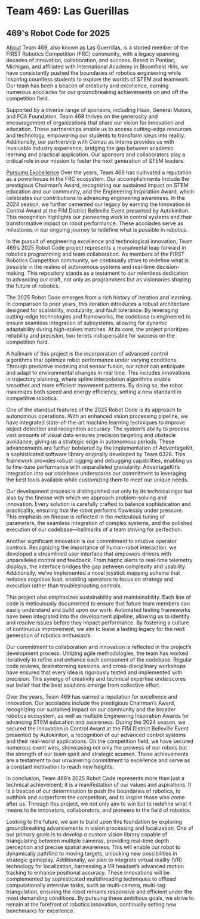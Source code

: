 # Team 469: Las Guerillas
## 469's Robot Code for 2025

<ins>About</ins>
Team 469, also known as Las Guerrillas, is a storied member of the FIRST Robotics Competition (FRC) community, with a legacy spanning decades of innovation, collaboration, and success. Based in Pontiac, Michigan, and affiliated with International Academy in Bloomfield Hills, we have consistently pushed the boundaries of robotics engineering while inspiring countless students to explore the worlds of STEM and teamwork. Our team has been a beacon of creativity and excellence, earning numerous accolades for our groundbreaking achievements on and off the competition field.

Supported by a diverse range of sponsors, including Haas, General Motors, and FCA Foundation, Team 469 thrives on the generosity and encouragement of organizations that share our vision for innovation and education. These partnerships enable us to access cutting-edge resources and technology, empowering our students to transform ideas into reality. Additionally, our partnership with Comau as interns provides us with invaluable industry experience, bridging the gap between academic learning and practical application. Our sponsors and collaborators play a critical role in our mission to foster the next generation of STEM leaders.

<ins>Pursuing Exccellence</ins>
Over the years, Team 469 has cultivated a reputation as a powerhouse in the FRC ecosystem. Our accomplishments include the prestigious Chairman’s Award, recognizing our sustained impact on STEM education and our community, and the Engineering Inspiration Award, which celebrates our contributions to advancing engineering awareness. In the 2024 season, we further cemented our legacy by earning the Innovation in Control Award at the FIM District Belleville Event presented by Autokiniton. This recognition highlights our pioneering work in control systems and their transformative impact on robot performance. These accolades serve as milestones in our ongoing journey to redefine what is possible in robotics.

In the pursuit of engineering excellence and technological innovation, Team 469’s 2025 Robot Code project represents a monumental leap forward in robotics programming and team collaboration. As members of the FIRST Robotics Competition community, we continually strive to redefine what is possible in the realms of autonomous systems and real-time decision-making. This repository stands as a testament to our relentless dedication to advancing our craft, not only as programmers but as visionaries shaping the future of robotics.

The 2025 Robot Code emerges from a rich history of iteration and learning. In comparison to prior years, this iteration introduces a robust architecture designed for scalability, modularity, and fault tolerance. By leveraging cutting-edge technologies and frameworks, the codebase is engineered to ensure seamless integration of subsystems, allowing for dynamic adaptability during high-stakes matches. At its core, the project prioritizes reliability and precision, two tenets indispensable for success on the competition field.

A hallmark of this project is the incorporation of advanced control algorithms that optimize robot performance under varying conditions. Through predictive modeling and sensor fusion, our robot can anticipate and adapt to environmental changes in real time. This includes innovations in trajectory planning, where spline interpolation algorithms enable smoother and more efficient movement patterns. By doing so, the robot maximizes both speed and energy efficiency, setting a new standard in competitive robotics.

One of the standout features of the 2025 Robot Code is its approach to autonomous operations. With an enhanced vision processing pipeline, we have integrated state-of-the-art machine learning techniques to improve object detection and recognition accuracy. The system’s ability to process vast amounts of visual data ensures precision targeting and obstacle avoidance, giving us a strategic edge in autonomous periods. These advancements are further bolstered by the implementation of AdvantageKit, a sophisticated software library originally developed by Team 6328. This framework provides robust logging and debugging capabilities, enabling us to fine-tune performance with unparalleled granularity. AdvantageKit’s integration into our codebase underscores our commitment to leveraging the best tools available while customizing them to meet our unique needs.

Our development process is distinguished not only by its technical rigor but also by the finesse with which we approach problem-solving and innovation. Every solution is carefully crafted to balance sophistication and practicality, ensuring that the robot performs flawlessly under pressure. This emphasis on finesse is reflected in the meticulous tuning of parameters, the seamless integration of complex systems, and the polished execution of our codebase—hallmarks of a team striving for perfection.

Another significant innovation is our commitment to intuitive operator controls. Recognizing the importance of human-robot interaction, we developed a streamlined user interface that empowers drivers with unparalleled control and feedback. From haptic alerts to real-time telemetry displays, the interface bridges the gap between complexity and usability. Additionally, we’ve implemented a novel joystick mapping scheme that reduces cognitive load, enabling operators to focus on strategy and execution rather than troubleshooting controls.

This project also emphasizes sustainability and maintainability. Each line of code is meticulously documented to ensure that future team members can easily understand and build upon our work. Automated testing frameworks have been integrated into the development pipeline, allowing us to identify and resolve issues before they impact performance. By fostering a culture of continuous improvement, we aim to leave a lasting legacy for the next generation of robotics enthusiasts.

Our commitment to collaboration and innovation is reflected in the project’s development process. Utilizing agile methodologies, the team has worked iteratively to refine and enhance each component of the codebase. Regular code reviews, brainstorming sessions, and cross-disciplinary workshops have ensured that every idea is rigorously tested and implemented with precision. This synergy of creativity and technical expertise underscores our belief that the best solutions emerge from collective effort.

Over the years, Team 469 has earned a reputation for excellence and innovation. Our accolades include the prestigious Chairman’s Award, recognizing our sustained impact on our community and the broader robotics ecosystem, as well as multiple Engineering Inspiration Awards for advancing STEM education and awareness. During the 2024 season, we secured the Innovation in Control Award at the FIM District Belleville Event presented by Autokiniton, a recognition of our advanced control systems and their real-world applications. On the competition field, we have secured numerous event wins, showcasing not only the prowess of our robots but the strength of our team spirit and strategic acumen. These achievements are a testament to our unwavering commitment to excellence and serve as a constant motivation to reach new heights.

In conclusion, Team 469’s 2025 Robot Code represents more than just a technical achievement; it is a manifestation of our values and aspirations. It is a beacon of our determination to push the boundaries of robotics, to outthink and outperform the competition, and to inspire those who come after us. Through this project, we not only aim to win but to redefine what it means to be innovators, collaborators, and pioneers in the field of robotics.

Looking to the future, we aim to build upon this foundation by exploring groundbreaking advancements in vision processing and localization. One of our primary goals is to develop a custom vision library capable of triangulating between multiple cameras, providing real-time depth perception and precise spatial awareness. This will enable our robot to dynamically pathfind to moving targets, unlocking new possibilities in strategic gameplay. Additionally, we plan to integrate virtual reality (VR) technology for localization, harnessing a VR headset’s advanced motion tracking to enhance positional accuracy. These innovations will be complemented by sophisticated multithreading techniques to offload computationally intensive tasks, such as multi-camera, multi-tag triangulation, ensuring the robot remains responsive and efficient under the most demanding conditions. By pursuing these ambitious goals, we strive to remain at the forefront of robotics innovation, continually setting new benchmarks for excellence.


